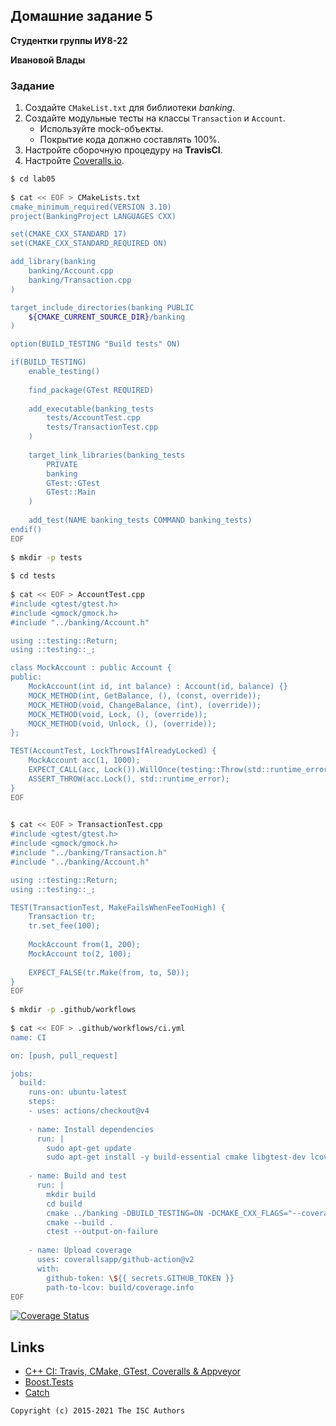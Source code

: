 ## Домашние задание 5

**Студентки группы ИУ8-22**

**Ивановой Влады**

### Задание
1. Создайте `CMakeList.txt` для библиотеки *banking*.
2. Создайте модульные тесты на классы `Transaction` и `Account`.
    * Используйте mock-объекты.
    * Покрытие кода должно составлять 100%.
3. Настройте сборочную процедуру на **TravisCI**.
4. Настройте [Coveralls.io](https://coveralls.io/).
```sh
$ cd lab05        
                                                                                     
$ cat << EOF > CMakeLists.txt
cmake_minimum_required(VERSION 3.10)
project(BankingProject LANGUAGES CXX)

set(CMAKE_CXX_STANDARD 17)
set(CMAKE_CXX_STANDARD_REQUIRED ON)

add_library(banking
    banking/Account.cpp
    banking/Transaction.cpp
)

target_include_directories(banking PUBLIC
    ${CMAKE_CURRENT_SOURCE_DIR}/banking
)

option(BUILD_TESTING "Build tests" ON)

if(BUILD_TESTING)
    enable_testing()
    
    find_package(GTest REQUIRED)
    
    add_executable(banking_tests
        tests/AccountTest.cpp
        tests/TransactionTest.cpp
    )
    
    target_link_libraries(banking_tests
        PRIVATE
        banking
        GTest::GTest
        GTest::Main
    )
    
    add_test(NAME banking_tests COMMAND banking_tests)
endif()
EOF
                                                                                     
$ mkdir -p tests   
                                                                                     
$ cd tests                   
                                                                                     
$ cat << EOF > AccountTest.cpp
#include <gtest/gtest.h>
#include <gmock/gmock.h>
#include "../banking/Account.h"

using ::testing::Return;
using ::testing::_;

class MockAccount : public Account {
public:
    MockAccount(int id, int balance) : Account(id, balance) {}
    MOCK_METHOD(int, GetBalance, (), (const, override));
    MOCK_METHOD(void, ChangeBalance, (int), (override));
    MOCK_METHOD(void, Lock, (), (override));
    MOCK_METHOD(void, Unlock, (), (override));
};

TEST(AccountTest, LockThrowsIfAlreadyLocked) {
    MockAccount acc(1, 1000);
    EXPECT_CALL(acc, Lock()).WillOnce(testing::Throw(std::runtime_error("already locked")));
    ASSERT_THROW(acc.Lock(), std::runtime_error);
}
EOF

                                                                                     
$ cat << EOF > TransactionTest.cpp
#include <gtest/gtest.h>
#include <gmock/gmock.h>
#include "../banking/Transaction.h"
#include "../banking/Account.h"

using ::testing::Return;
using ::testing::_;

TEST(TransactionTest, MakeFailsWhenFeeTooHigh) {
    Transaction tr;
    tr.set_fee(100);
    
    MockAccount from(1, 200);
    MockAccount to(2, 100);
    
    EXPECT_FALSE(tr.Make(from, to, 50));
}
EOF
                                                                                     
$ mkdir -p .github/workflows
                                                                                     
$ cat << EOF > .github/workflows/ci.yml
name: CI

on: [push, pull_request]

jobs:
  build:
    runs-on: ubuntu-latest
    steps:
    - uses: actions/checkout@v4
    
    - name: Install dependencies
      run: |
        sudo apt-get update
        sudo apt-get install -y build-essential cmake libgtest-dev lcov
        
    - name: Build and test
      run: |
        mkdir build
        cd build
        cmake ../banking -DBUILD_TESTING=ON -DCMAKE_CXX_FLAGS="--coverage"
        cmake --build .
        ctest --output-on-failure
        
    - name: Upload coverage
      uses: coverallsapp/github-action@v2
      with:
        github-token: \${{ secrets.GITHUB_TOKEN }}
        path-to-lcov: build/coverage.info
EOF

```

[![Coverage Status](https://coveralls.io/repos/github/Dayinu/lab05/badge.svg?branch=main)](https://coveralls.io/github/Dayinu/lab05?branch=main)

## Links

- [C++ CI: Travis, CMake, GTest, Coveralls & Appveyor](http://david-grs.github.io/cpp-clang-travis-cmake-gtest-coveralls-appveyor/)
- [Boost.Tests](http://www.boost.org/doc/libs/1_63_0/libs/test/doc/html/)
- [Catch](https://github.com/catchorg/Catch2)

```
Copyright (c) 2015-2021 The ISC Authors
```
